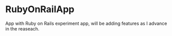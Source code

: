 # RubyOnRailApp
 App with Ruby on Rails experiment app, will be adding features as I advance in the reaseach.
